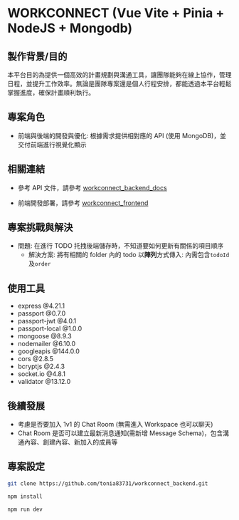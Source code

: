 # WORKCONNECT (Vue Vite + Pinia + NodeJS + Mongodb)

## 製作背景/目的

本平台目的為提供一個高效的計畫規劃與溝通工具，讓團隊能夠在線上協作，管理日程，並提升工作效率。無論是團隊專案還是個人行程安排，都能透過本平台輕鬆掌握進度，確保計畫順利執行。

## 專案角色

- 前端與後端的開發與優化: 根據需求提供相對應的 API (使用 MongoDB)，並交付前端進行視覺化顯示

## 相關連結

- 參考 API 文件，請參考 [workconnect_backend_docs](https://github.com/tonia83731/workconnect_backend_docs)

- 前端開發部署，請參考 [workconnect_frontend](https://github.com/tonia83731/workconnect_frontend)

## 專案挑戰與解決

- 問題: 在進行 TODO 托拽後端儲存時，不知道要如何更新有關係的項目順序
  - 解決方案: 將有相關的 folder 內的 todo 以**陣列**方式傳入: 內需包含`todoId`及`order`

## 使用工具

- express @4.21.1
- passport @0.7.0
- passport-jwt @4.0.1
- passport-local @1.0.0
- mongoose @8.9.3
- nodemailer @6.10.0
- googleapis @144.0.0
- cors @2.8.5
- bcryptjs @2.4.3
- socket.io @4.8.1
- validator @13.12.0

## 後續發展

- 考慮是否要加入 1v1 的 Chat Room (無需進入 Workspace 也可以聊天)
- Chat Room 是否可以建立最新消息通知(需新增 Message Schema)，包含溝通內容、創建內容、新加入的成員等

## 專案設定

```sh
git clone https://github.com/tonia83731/workconnect_backend.git
```

```sh
npm install
```

```sh
npm run dev
```
